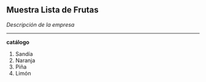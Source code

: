 ## Muestra Lista de Frutas
*Descripción de la empresa*
***
**catálogo**
1. Sandía
2. Naranja
3. Piña
4. Limón 	
  	
